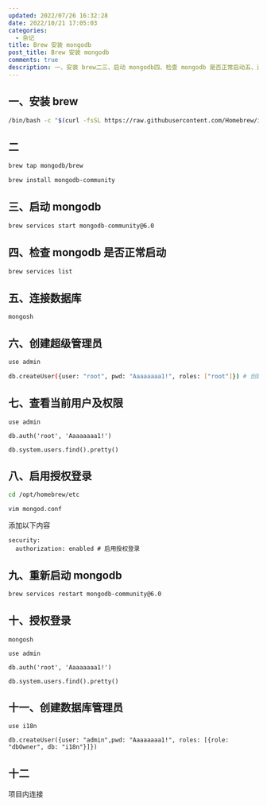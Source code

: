 ```yaml
---
updated: 2022/07/26 16:32:28
date: 2022/10/21 17:05:03
categories: 
  - 杂记
title: Brew 安装 mongodb
post_title: Brew 安装 mongodb
comments: true
description: 一、安装 brew二三、启动 mongodb四、检查 mongodb 是否正常启动五、连接数据库六、创建超级管理员七、查看当前用户及权限八、启用授权登录添加以下内容九、重新启动 mongodb十、授权登录十一、创建数据库管理员十二项目内连接
---
```


## 一、安装 brew

```sh
/bin/bash -c "$(curl -fsSL https://raw.githubusercontent.com/Homebrew/install/HEAD/install.sh)"
```

## 二

```sh
brew tap mongodb/brew 

brew install mongodb-community
```

## 三、启动 mongodb

```sh
brew services start mongodb-community@6.0
```

## 四、检查 mongodb 是否正常启动

```sh
brew services list
```

## 五、连接数据库

```
mongosh
```

## 六、创建超级管理员

```sh
use admin

db.createUser({user: "root", pwd: "Aaaaaaaa1!", roles: ["root"]}) # 创建超级管理员
```

## 七、查看当前用户及权限

```
use admin

db.auth('root', 'Aaaaaaaa1!')

db.system.users.find().pretty()
```

## 八、启用授权登录

```sh
cd /opt/homebrew/etc

vim mongod.conf
```

添加以下内容

```
security:
  authorization: enabled # 启用授权登录
```

## 九、重新启动 mongodb

```sh
brew services restart mongodb-community@6.0
```

## 十、授权登录

```
mongosh

use admin

db.auth('root', 'Aaaaaaaa1!')

db.system.users.find().pretty()
```

## 十一、创建数据库管理员

```
use i18n

db.createUser({user: "admin",pwd: "Aaaaaaaa1!", roles: [{role: "dbOwner", db: "i18n"}]})
```

## 十二

项目内连接

